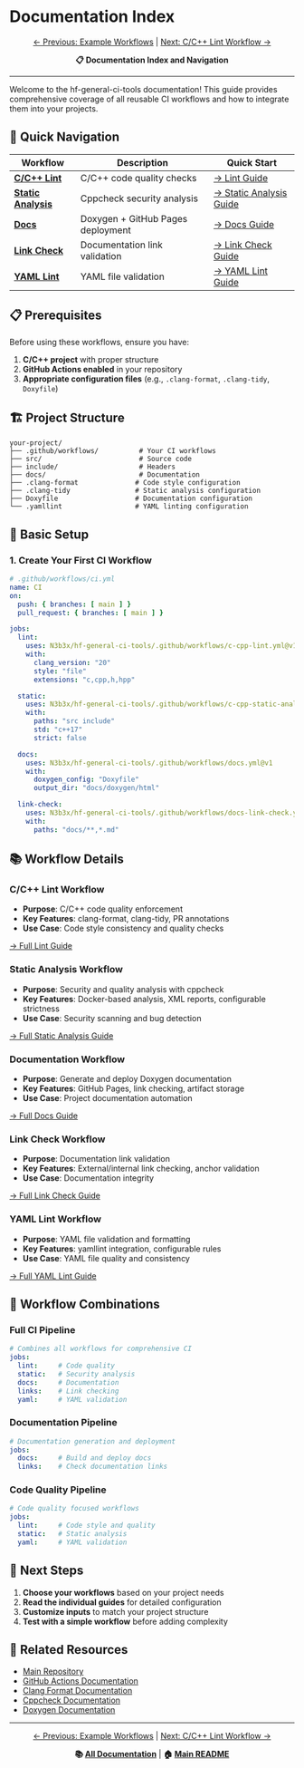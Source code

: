 # Documentation Index

<div align="center">

[← Previous: Example Workflows](example-workflows.md) | [Next: C/C++ Lint Workflow →](lint-workflow.md)

**📋 Documentation Index and Navigation**

</div>

---

Welcome to the hf-general-ci-tools documentation! This guide provides comprehensive coverage of all reusable CI workflows and how to integrate them into your projects.

## 🚀 Quick Navigation

| Workflow | Description | Quick Start |
|----------|-------------|-------------|
| **[C/C++ Lint](lint-workflow.md)** | C/C++ code quality checks | [→ Lint Guide](lint-workflow.md) |
| **[Static Analysis](static-analysis-workflow.md)** | Cppcheck security analysis | [→ Static Analysis Guide](static-analysis-workflow.md) |
| **[Docs](docs-workflow.md)** | Doxygen + GitHub Pages deployment | [→ Docs Guide](docs-workflow.md) |
| **[Link Check](link-check-workflow.md)** | Documentation link validation | [→ Link Check Guide](link-check-workflow.md) |
| **[YAML Lint](yamllint-workflow.md)** | YAML file validation | [→ YAML Lint Guide](yamllint-workflow.md) |

## 📋 Prerequisites

Before using these workflows, ensure you have:

1. **C/C++ project** with proper structure
2. **GitHub Actions enabled** in your repository
3. **Appropriate configuration files** (e.g., `.clang-format`, `.clang-tidy`, `Doxyfile`)

## 🏗️ Project Structure

```
your-project/
├── .github/workflows/          # Your CI workflows
├── src/                        # Source code
├── include/                    # Headers
├── docs/                       # Documentation
├── .clang-format              # Code style configuration
├── .clang-tidy                # Static analysis configuration
├── Doxyfile                   # Documentation configuration
└── .yamllint                  # YAML linting configuration
```

## 🔧 Basic Setup

### 1. Create Your First CI Workflow

```yaml
# .github/workflows/ci.yml
name: CI
on:
  push: { branches: [ main ] }
  pull_request: { branches: [ main ] }

jobs:
  lint:
    uses: N3b3x/hf-general-ci-tools/.github/workflows/c-cpp-lint.yml@v1
    with:
      clang_version: "20"
      style: "file"
      extensions: "c,cpp,h,hpp"

  static:
    uses: N3b3x/hf-general-ci-tools/.github/workflows/c-cpp-static-analysis.yml@v1
    with:
      paths: "src include"
      std: "c++17"
      strict: false

  docs:
    uses: N3b3x/hf-general-ci-tools/.github/workflows/docs.yml@v1
    with:
      doxygen_config: "Doxyfile"
      output_dir: "docs/doxygen/html"

  link-check:
    uses: N3b3x/hf-general-ci-tools/.github/workflows/docs-link-check.yml@v1
    with:
      paths: "docs/**,*.md"
```

## 📚 Workflow Details

### C/C++ Lint Workflow
- **Purpose**: C/C++ code quality enforcement
- **Key Features**: clang-format, clang-tidy, PR annotations
- **Use Case**: Code style consistency and quality checks

[→ Full Lint Guide](lint-workflow.md)

### Static Analysis Workflow
- **Purpose**: Security and quality analysis with cppcheck
- **Key Features**: Docker-based analysis, XML reports, configurable strictness
- **Use Case**: Security scanning and bug detection

[→ Full Static Analysis Guide](static-analysis-workflow.md)

### Documentation Workflow
- **Purpose**: Generate and deploy Doxygen documentation
- **Key Features**: GitHub Pages, link checking, artifact storage
- **Use Case**: Project documentation automation

[→ Full Docs Guide](docs-workflow.md)

### Link Check Workflow
- **Purpose**: Documentation link validation
- **Key Features**: External/internal link checking, anchor validation
- **Use Case**: Documentation integrity

[→ Full Link Check Guide](link-check-workflow.md)

### YAML Lint Workflow
- **Purpose**: YAML file validation and formatting
- **Key Features**: yamllint integration, configurable rules
- **Use Case**: YAML file quality and consistency

[→ Full YAML Lint Guide](yamllint-workflow.md)

## 🔄 Workflow Combinations

### Full CI Pipeline
```yaml
# Combines all workflows for comprehensive CI
jobs:
  lint:     # Code quality
  static:   # Security analysis
  docs:     # Documentation
  links:    # Link checking
  yaml:     # YAML validation
```

### Documentation Pipeline
```yaml
# Documentation generation and deployment
jobs:
  docs:     # Build and deploy docs
  links:    # Check documentation links
```

### Code Quality Pipeline
```yaml
# Code quality focused workflows
jobs:
  lint:     # Code style and quality
  static:   # Static analysis
  yaml:     # YAML validation
```

## 📖 Next Steps

1. **Choose your workflows** based on your project needs
2. **Read the individual guides** for detailed configuration
3. **Customize inputs** to match your project structure
4. **Test with a simple workflow** before adding complexity

## 🔗 Related Resources

- [Main Repository](https://github.com/N3b3x/hf-general-ci-tools)
- [GitHub Actions Documentation](https://docs.github.com/en/actions)
- [Clang Format Documentation](https://clang.llvm.org/docs/ClangFormat.html)
- [Cppcheck Documentation](https://cppcheck.sourceforge.io/)
- [Doxygen Documentation](https://www.doxygen.nl/)

---

<div align="center">

[← Previous: Example Workflows](example-workflows.md) | [Next: C/C++ Lint Workflow →](lint-workflow.md)

**📚 [All Documentation](index.md)** | **🏠 [Main README](../README.md)**

</div>
